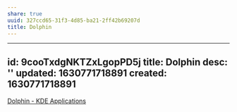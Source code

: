 ```yaml
---
share: true
uuid: 327ccd65-31f3-4d85-ba21-2ff42b69207d
title: Dolphin
---
```

---
id: 9cooTxdgNKTZxLgopPD5j
title: Dolphin
desc: ''
updated: 1630771718891
created: 1630771718891
---

[Dolphin - KDE Applications](https://apps.kde.org/dolphin/)
